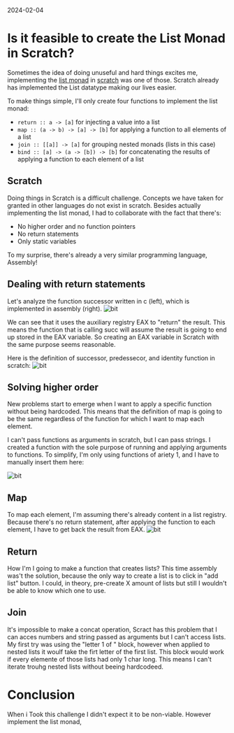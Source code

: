 2024-02-04
# Is it feasible to create the List Monad in Scratch?


Sometimes the idea of doing unuseful and hard things excites me, implementing the [list monad](https://en.wikibooks.org/wiki/Haskell/Understanding_monads/List) in [scratch](https://scratch.mit.edu/) was one of those. Scratch already has implemented the List datatype making our lives easier.


To make things simple, I'll only create four functions to implement the list monad:


* ``` return :: a -> [a] ```  for injecting a value into a list
* ``` map :: (a -> b) -> [a] -> [b] ```  for applying a function to all elements of a list
*  ``` join :: [[a]] -> [a] ``` for grouping nested monads (lists in this case)
*  ``` bind :: [a] -> (a -> [b]) -> [b] ``` for concatenating the results of applying a function to each element of a list

## Scratch
Doing things in Scratch is a difficult challenge. Concepts we have taken for granted in other languages do not exist in scratch. Besides actually implementing the list monad, I had to collaborate with the fact that there's:

* No higher order and no function pointers
* No return statements
* Only static variables

To my surprise, there's already a very similar programming language, Assembly!

## Dealing with return statements
Let's analyze the function successor written in c (left), which is implemented in assembly (right).
![bit](/img/assembly-succ.png)

We can see that it uses the auxiliary registry EAX to "return" the result. This means the function that is calling succ will assume the result is going to end up stored in the EAX variable. So creating an EAX variable in Scratch with the same purpose seems reasonable.

Here is the definition of successor, predessecor, and identity function in scratch:
![bit](/img/scratch-succ.png)


## Solving  higher order
New problems start to emerge when I want to apply a specific function without being hardcoded. This means that the definition of map is going to be the same regardless of the function for which I want to map each element.

I can't pass functions as arguments in scratch, but I can pass strings. I created a function with the sole purpose of running and applying arguments to functions. To simplify, I'm only using functions of ariety 1, and I have to manually insert them here:

![bit](/img/scratch-apply.png)

## Map
To map each element, I'm assuming there's already content in a list registry. Because there's no return statement, after applying the function to each element, I have to get back the result from EAX.
![bit](/img/scratch-map.png)

## Return 
How I'm I going to make a function that creates lists? This time assembly was't the solution, because the only way to create a list is to click in "add list" button. I could, in theory, pre-create X amount of lists but still I wouldn't be able to know which one to use. 


## Join
It's impossible to make a concat operation, Scract has this problem that I can acces numbers and string passed as arguments but I can't access lists. My first try was using the "letter 1 of <arg> " block, however when applied to nested lists it woulf take the firt letter of the first list. This block would work if every elemente of those lists had only 1 char long. This means I can't iterate trouhg nested lists without beeing hardcodeed. 


# Conclusion

When i Took this challenge I didn't expect it to be non-viable. However implement the list monad, 
